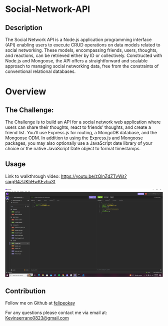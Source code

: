 # Social-Network-API

## Description

 The Social Network API is a Node.js application programming interface (API) enabling users to execute CRUD operations on data models related to social networking. These models, encompassing friends, users, thoughts, and reactions, can be retrieved either by ID or collectively. Constructed with Node.js and Mongoose, the API offers a straightforward and scalable approach to managing social networking data, free from the constraints of conventional relational databases.

# Overview 

## The Challenge:

 The Challenge is to build an API for a social network web application where users can share their thoughts, react to friends’ thoughts, and create a friend list. You’ll use Express.js for routing, a MongoDB database, and the Mongoose ODM. In addition to using the Express.js and Mongoose packages, you may also optionally use a JavaScript date library of your choice or the native JavaScript Date object to format timestamps.


## Usage

 Link to walkthrough video: https://youtu.be/zQlnZdZTvWs?si=gR4zUKhHwKEvhu3f

 ![Alt text](social.png)

## Contribution
 Follow me on Github at [felipeokay](https://github.com/felipeokay) 

 For any questions please contact me via email at: Kevinserrano0823@gmail.com